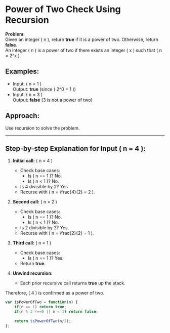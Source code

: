 # Power of Two Check Using Recursion

**Problem:**  
Given an integer \( n \), return **true** if it is a power of two. Otherwise, return **false**.  
An integer \( n \) is a power of two if there exists an integer \( x \) such that \( n = 2^x \).

## Examples:
- Input: \( n = 1 \)  
  Output: **true** (since \( 2^0 = 1 \))
- Input: \( n = 3 \)  
  Output: **false** (3 is not a power of two)

## Approach:  
Use recursion to solve the problem.

---

## Step-by-step Explanation for Input \( n = 4 \):

1. **Initial call:** \( n = 4 \)  
   - Check base cases:  
     - Is \( n == 1 \)? No.  
     - Is \( n < 1 \)? No.  
   - Is 4 divisible by 2? Yes.  
   - Recurse with \( n = \frac{4}{2} = 2 \).

2. **Second call:** \( n = 2 \)  
   - Check base cases:  
     - Is \( n == 1 \)? No.  
     - Is \( n < 1 \)? No.  
   - Is 2 divisible by 2? Yes.  
   - Recurse with \( n = \frac{2}{2} = 1 \).

3. **Third call:** \( n = 1 \)  
   - Check base cases:  
     - Is \( n == 1 \)? Yes.  
   - Return **true**.

4. **Unwind recursion:**  
   - Each prior recursive call returns **true** up the stack.

Therefore, \( 4 \) is confirmed as a power of two.

```js
var isPowerOfTwo = function(n) {
    if(n == 1) return true;
    if(n % 2 !==0 || n < 1) return false;
    
    return isPowerOfTwo(n/2);
};
```

